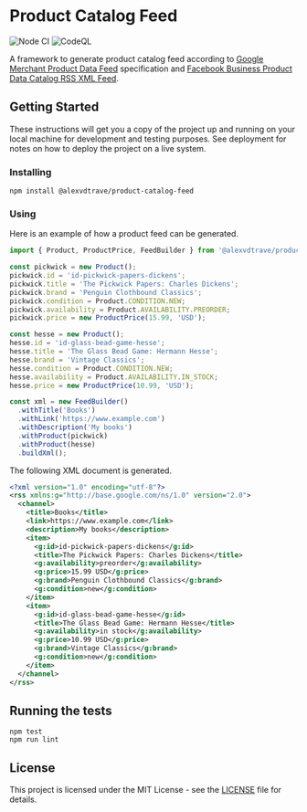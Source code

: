 # Product Catalog Feed
![Node CI](https://github.com/alexvdtrave/product-catalog-feed/actions/workflows/node-ci.yml/badge.svg)
![CodeQL](https://github.com/alexvdtrave/product-catalog-feed/actions/workflows/github-code-scanning/codeql/badge.svg)

A framework to generate product catalog feed according to [Google Merchant Product Data Feed](https://support.google.com/merchants/answer/7052112) specification and [Facebook Business Product Data Catalog RSS XML Feed](https://developers.facebook.com/docs/marketing-api/dynamic-product-ads/product-catalog#feed-format).

## Getting Started

These instructions will get you a copy of the project up and running on your local machine for development and testing purposes. See deployment for notes on how to deploy the project on a live system.

### Installing
```shell
npm install @alexvdtrave/product-catalog-feed
```

### Using

Here is an example of how a product feed can be generated.

```JavaScript
import { Product, ProductPrice, FeedBuilder } from '@alexvdtrave/product-catalog-feed';

const pickwick = new Product();
pickwick.id = 'id-pickwick-papers-dickens';
pickwick.title = 'The Pickwick Papers: Charles Dickens';
pickwick.brand = 'Penguin Clothbound Classics';
pickwick.condition = Product.CONDITION.NEW;
pickwick.availability = Product.AVAILABILITY.PREORDER;
pickwick.price = new ProductPrice(15.99, 'USD');

const hesse = new Product();
hesse.id = 'id-glass-bead-game-hesse';
hesse.title = 'The Glass Bead Game: Hermann Hesse';
hesse.brand = 'Vintage Classics';
hesse.condition = Product.CONDITION.NEW;
hesse.availability = Product.AVAILABILITY.IN_STOCK;
hesse.price = new ProductPrice(10.99, 'USD');

const xml = new FeedBuilder()
  .withTitle('Books')
  .withLink('https://www.example.com')
  .withDescription('My books')
  .withProduct(pickwick)
  .withProduct(hesse)
  .buildXml();
```
The following XML document is generated.

```XML
<?xml version="1.0" encoding="utf-8"?>
<rss xmlns:g="http://base.google.com/ns/1.0" version="2.0">
  <channel>
    <title>Books</title>
    <link>https://www.example.com</link>
    <description>My books</description>
    <item>
      <g:id>id-pickwick-papers-dickens</g:id>
      <title>The Pickwick Papers: Charles Dickens</title>
      <g:availability>preorder</g:availability>
      <g:price>15.99 USD</g:price>
      <g:brand>Penguin Clothbound Classics</g:brand>
      <g:condition>new</g:condition>
    </item>
    <item>
      <g:id>id-glass-bead-game-hesse</g:id>
      <title>The Glass Bead Game: Hermann Hesse</title>
      <g:availability>in stock</g:availability>
      <g:price>10.99 USD</g:price>
      <g:brand>Vintage Classics</g:brand>
      <g:condition>new</g:condition>
    </item>
  </channel>
</rss>
```

## Running the tests
```shell
npm test
npm run lint
```

## License

This project is licensed under the MIT License - see the [LICENSE](LICENSE) file for details.